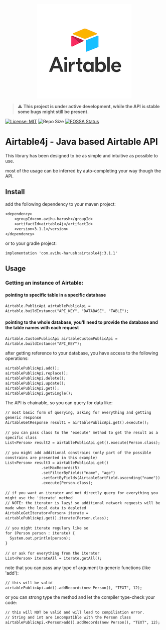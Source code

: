 <p align="center">
  <img width="300" height="300" src="https://github.com/tchvu3/Airtable4j/blob/master/src/main/resources/company-logo.png">
</p>

> :warning: **This project is under active development, while the API is stable some bugs might still be present.**

[![License: MIT](https://img.shields.io/badge/License-MIT-brightgreen.svg)](https://opensource.org/licenses/MIT)
![Repo Size](https://img.shields.io/github/repo-size/tchvu3/Airtable4j)
[![FOSSA Status](https://app.fossa.com/api/projects/git%2Bgithub.com%2Ftchvu3%2FAirtable4j.svg?type=shield)](https://app.fossa.com/projects/git%2Bgithub.com%2Ftchvu3%2FAirtable4j?ref=badge_shield)

[//]: # ([![Downloads]&#40;https://pepy.tech/badge/global-chem&#41;]&#40;https://pepy.tech/project/global-chem&#41;)

# Airtable4j - Java based Airtable API

This library has been designed to be as simple and intuitive as possible to use.

most of the usage can be inferred by auto-completing your way though the API.

## Install
add the following dependency to your maven project:
```
<dependency>
    <groupId>com.avihu-harush</groupId>
    <artifactId>airtable4j</artifactId>
    <version>3.1.1</version>
</dependency>
```

or to your gradle project:
```
implementation 'com.avihu-harush:airtable4j:3.1.1'
```

## Usage

### Getting an instance of Airtable:

#### pointing to specific table in a specific database
```
Airtable.PublicApi airtablePublicApi = Airtable.buildInstance("API_KEY", "DATABASE", "TABLE");
```

#### pointing to the whole database, you'll need to provide the database and the table names with each request
```
Airtable.CustomPublicApi airtableCustomPublicApi = Airtable.buildInstance("API_KEY");
```

after getting reference to your database,
you have access to the following operations:

```
airtablePublicApi.add();
airtablePublicApi.replace();
airtablePublicApi.delete();
airtablePublicApi.update();
airtablePublicApi.get();
airtablePublicApi.getSingle();
```

The API is chainable, so you can query for data like:

```
// most basic form of querying, asking for everything and getting generic response
AirtableGetResponse result1 = airtablePublicApi.get().execute();

// you can pass class to the 'execute' method to get the result as a specific class
List<Person> result2 = airtablePublicApi.get().execute(Person.class);

// you might add additional constrains (only part of the possible constrains are presented in this example)
List<Person> result3 = airtablePublicApi.get()
                .setMaxRecords(5)
                .setFilterByFields("name", "age")
                .setSortByFields(AirtableSortField.ascending("name"))
                .execute(Person.class);
                
// if you want an iterator and not directly query for everything you might use the 'iterate' method
// NOTE: the iterator is lazy! so additional network requests will be made when the local data is depleted
AirtableGetIterator<Person> iterate = airtablePublicApi.get().iterate(Person.class);

// you might iterate regulary like so
for (Person person : iterate) {
  System.out.println(person);
}

// or ask for everything from the iterator
List<Person> iterateAll = iterate.getAll();
```

note that you can pass any type of argument to generic functions (like 'add'):

```
// this will be valid
airtablePublicApi.add().addRecords(new Person(), "TEXT", 12);
```

or you can strong type the method and let the compiler type-check your code:

```
// this will NOT be valid and will lead to compiliation error.
// String and int are incompatible with the Person class
airtablePublicApi.<Person>add().addRecords(new Person(), "TEXT", 12);
```
